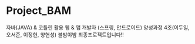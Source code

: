 # Project_BAM
자바(JAVA) & 코틀린 활용 웹 & 앱 개발자 (스프링, 안드로이드) 양성과정 4조(이두일, 오서준, 이정현, 양현성) 불밤야밤 최종프로젝트입니다!!
